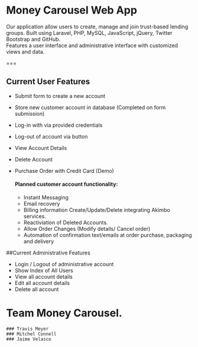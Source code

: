# Money Carousel Web App

Our application allow users to create, manage and join trust-based lending groups.
Built using Laravel, PHP, MySQL, JavaScript, jQuery, Twitter Bootstrap and GitHub.  
Features a user interface and administrative interface with customized views and data.

===


## Current User Features 

  * Submit form to create a new account
  * Store new customer account in database (Completed on form submission)
  * Log-in with via provided credentials
  * Log-out of account via button
  * View Account Details
  * Delete Account 
  * Purchase Order with Credit Card (Demo)
 
 

	#### Planned customer account functionality:
	
	  * Instant Messaging
	  * Email recovery
	  * Billing information Create/Update/Delete integrating Akimbo services.
	  * Reactiviation of Deleted Accounts.
	  * Allow Order Changes (Modify details/ Cancel order)
	  * Automation of confirmation text/emails at order purchase, packaging and delivery

##Current Administrative Features


  * Login / Logout of administrative account
  * Show Index of All Users
  * View all account details
  * Edit all account details
  * Delete all account
     
  
# Team Money Carousel.
	### Travis Meyer 
	### Mitchel Connell 
	### Jaime Velasco 
   
  

